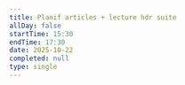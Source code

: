 ```yaml
---
title: Planif articles + lecture hdr suite
allDay: false
startTime: 15:30
endTime: 17:30
date: 2025-10-22
completed: null
type: single
---
```

